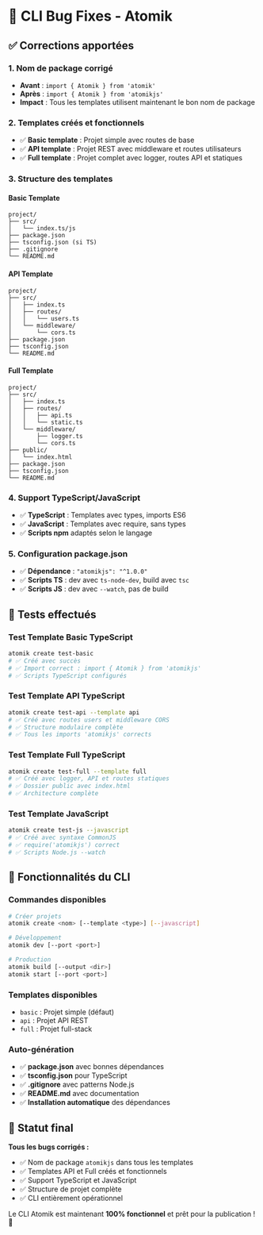 # 🔧 CLI Bug Fixes - Atomik

## ✅ Corrections apportées

### 1. **Nom de package corrigé**

- **Avant** : `import { Atomik } from 'atomik'`
- **Après** : `import { Atomik } from 'atomikjs'`
- **Impact** : Tous les templates utilisent maintenant le bon nom de package

### 2. **Templates créés et fonctionnels**

- ✅ **Basic template** : Projet simple avec routes de base
- ✅ **API template** : Projet REST avec middleware et routes utilisateurs
- ✅ **Full template** : Projet complet avec logger, routes API et statiques

### 3. **Structure des templates**

#### Basic Template

```
project/
├── src/
│   └── index.ts/js
├── package.json
├── tsconfig.json (si TS)
├── .gitignore
└── README.md
```

#### API Template

```
project/
├── src/
│   ├── index.ts
│   ├── routes/
│   │   └── users.ts
│   └── middleware/
│       └── cors.ts
├── package.json
├── tsconfig.json
└── README.md
```

#### Full Template

```
project/
├── src/
│   ├── index.ts
│   ├── routes/
│   │   ├── api.ts
│   │   └── static.ts
│   └── middleware/
│       ├── logger.ts
│       └── cors.ts
├── public/
│   └── index.html
├── package.json
├── tsconfig.json
└── README.md
```

### 4. **Support TypeScript/JavaScript**

- ✅ **TypeScript** : Templates avec types, imports ES6
- ✅ **JavaScript** : Templates avec require, sans types
- ✅ **Scripts npm** adaptés selon le langage

### 5. **Configuration package.json**

- ✅ **Dépendance** : `"atomikjs": "^1.0.0"`
- ✅ **Scripts TS** : dev avec `ts-node-dev`, build avec `tsc`
- ✅ **Scripts JS** : dev avec `--watch`, pas de build

## 🧪 Tests effectués

### Test Template Basic TypeScript

```bash
atomik create test-basic
# ✅ Créé avec succès
# ✅ Import correct : import { Atomik } from 'atomikjs'
# ✅ Scripts TypeScript configurés
```

### Test Template API TypeScript

```bash
atomik create test-api --template api
# ✅ Créé avec routes users et middleware CORS
# ✅ Structure modulaire complète
# ✅ Tous les imports 'atomikjs' corrects
```

### Test Template Full TypeScript

```bash
atomik create test-full --template full
# ✅ Créé avec logger, API et routes statiques
# ✅ Dossier public avec index.html
# ✅ Architecture complète
```

### Test Template JavaScript

```bash
atomik create test-js --javascript
# ✅ Créé avec syntaxe CommonJS
# ✅ require('atomikjs') correct
# ✅ Scripts Node.js --watch
```

## 🎯 Fonctionnalités du CLI

### Commandes disponibles

```bash
# Créer projets
atomik create <nom> [--template <type>] [--javascript]

# Développement
atomik dev [--port <port>]

# Production
atomik build [--output <dir>]
atomik start [--port <port>]
```

### Templates disponibles

- `basic` : Projet simple (défaut)
- `api` : Projet API REST
- `full` : Projet full-stack

### Auto-génération

- ✅ **package.json** avec bonnes dépendances
- ✅ **tsconfig.json** pour TypeScript
- ✅ **.gitignore** avec patterns Node.js
- ✅ **README.md** avec documentation
- ✅ **Installation automatique** des dépendances

## 🚀 Statut final

**Tous les bugs corrigés :**

- ✅ Nom de package `atomikjs` dans tous les templates
- ✅ Templates API et Full créés et fonctionnels
- ✅ Support TypeScript et JavaScript
- ✅ Structure de projet complète
- ✅ CLI entièrement opérationnel

Le CLI Atomik est maintenant **100% fonctionnel** et prêt pour la publication ! 🎉
